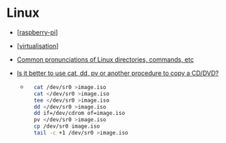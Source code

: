 Linux
=====

* [[raspberry-pi]]
* [[virtualisation]]

* [Common pronunciations of Linux directories, commands, etc](https://www.linux.org/threads/common-pronunciations-of-linux-directories-commands-etc.4445/)

* [Is it better to use cat, dd, pv or another procedure to copy a CD/DVD?](https://unix.stackexchange.com/questions/224277/is-it-better-to-use-cat-dd-pv-or-another-procedure-to-copy-a-cd-dvd/224314#224314)
    * ```bash
        cat /dev/sr0 >image.iso
        cat </dev/sr0 >image.iso
        tee </dev/sr0 >image.iso
        dd </dev/sr0 >image.iso
        dd if=/dev/cdrom of=image.iso
        pv </dev/sr0 >image.iso
        cp /dev/sr0 image.iso
        tail -c +1 /dev/sr0 >image.iso
      ```


[//begin]: # "Autogenerated link references for markdown compatibility"
[raspberry-pi]: raspberry-pi.md "Raspberry pi"
[virtualisation]: virtualisation.md "Virtualisation"
[//end]: # "Autogenerated link references"